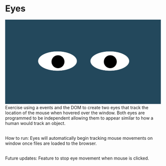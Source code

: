 # Eyes
<img src="Eye Exercise.png" />
Exercise using a events and the DOM to create two eyes that track the location of the mouse when hovered over the window. Both eyes are programmed to be independent allowing them to appear similar to how a human would track an object.

\
How to run: Eyes will automatically begin tracking mouse movements on window once files are loaded to the browser.

\
Future updates: Feature to stop eye movement when mouse is clicked.
